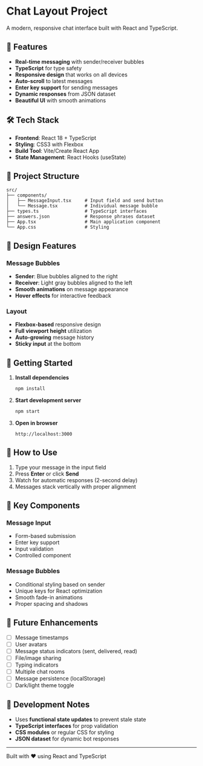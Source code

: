 # Chat Layout Project

A modern, responsive chat interface built with React and TypeScript.

## 🚀 Features

- **Real-time messaging** with sender/receiver bubbles
- **TypeScript** for type safety
- **Responsive design** that works on all devices
- **Auto-scroll** to latest messages
- **Enter key support** for sending messages
- **Dynamic responses** from JSON dataset
- **Beautiful UI** with smooth animations

## 🛠️ Tech Stack

- **Frontend**: React 18 + TypeScript
- **Styling**: CSS3 with Flexbox
- **Build Tool**: Vite/Create React App
- **State Management**: React Hooks (useState)

## 📁 Project Structure

```
src/
├── components/
│   ├── MessageInput.tsx     # Input field and send button
│   └── Message.tsx          # Individual message bubble
├── types.ts                 # TypeScript interfaces
├── answers.json             # Response phrases dataset
├── App.tsx                  # Main application component
└── App.css                  # Styling
```

## 🎨 Design Features

### Message Bubbles
- **Sender**: Blue bubbles aligned to the right
- **Receiver**: Light gray bubbles aligned to the left
- **Smooth animations** on message appearance
- **Hover effects** for interactive feedback

### Layout
- **Flexbox-based** responsive design
- **Full viewport height** utilization
- **Auto-growing** message history
- **Sticky input** at the bottom

## 🚦 Getting Started

1. **Install dependencies**
   ```bash
   npm install
   ```

2. **Start development server**
   ```bash
   npm start
   ```

3. **Open in browser**
   ```
   http://localhost:3000
   ```

## 💬 How to Use

1. Type your message in the input field
2. Press **Enter** or click **Send**
3. Watch for automatic responses (2-second delay)
4. Messages stack vertically with proper alignment

## 🔧 Key Components

### Message Input
- Form-based submission
- Enter key support
- Input validation
- Controlled component

### Message Bubbles
- Conditional styling based on sender
- Unique keys for React optimization
- Smooth fade-in animations
- Proper spacing and shadows

## 🎯 Future Enhancements

- [ ] Message timestamps
- [ ] User avatars
- [ ] Message status indicators (sent, delivered, read)
- [ ] File/image sharing
- [ ] Typing indicators
- [ ] Multiple chat rooms
- [ ] Message persistence (localStorage)
- [ ] Dark/light theme toggle

## 📝 Development Notes

- Uses **functional state updates** to prevent stale state
- **TypeScript interfaces** for prop validation
- **CSS modules** or regular CSS for styling
- **JSON dataset** for dynamic bot responses

---

Built with ❤️ using React and TypeScript